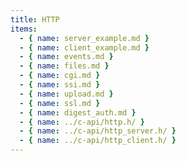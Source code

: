 ```yaml
---
title: HTTP
items:
  - { name: server_example.md }
  - { name: client_example.md }
  - { name: events.md }
  - { name: files.md }
  - { name: cgi.md }
  - { name: ssi.md }
  - { name: upload.md }
  - { name: ssl.md }
  - { name: digest_auth.md }
  - { name: ../c-api/http.h/ }
  - { name: ../c-api/http_server.h/ }
  - { name: ../c-api/http_client.h/ }
---
```

